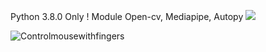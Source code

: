 Python 3.8.0 Only !
Module
Open-cv, Mediapipe, Autopy 
![](https://github.com/BIGFUBUFIX/ControlMouseWithfingers-opencv-project/blob/main/Controlmousewithfingers.gif)

![Controlmousewithfingers](https://github.com/BIGFUBUFIX/ControlMouseWithfingers-opencv-project/assets/90246398/e6ee9d72-5799-4063-85e3-8d1f629a99ec)
